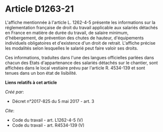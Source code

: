 # Article D1263-21

L'affiche mentionnée à l'article L. 1262-4-5 présente les informations sur la réglementation française de droit du travail
applicable aux salariés détachés en France en matière de durée du travail, de salaire minimum, d'hébergement, de prévention
des chutes de hauteur, d'équipements individuels obligatoires et d'existence d'un droit de retrait. L'affiche précise les
modalités selon lesquelles le salarié peut faire valoir ses droits. 

Ces informations, traduites dans l'une des langues officielles parlées dans chacun des Etats d'appartenance des salariés
détachés sur le chantier, sont affichées dans le local vestiaire prévu par l'article R. 4534-139 et sont tenues dans un bon
état de lisibilité.

**Liens relatifs à cet article**

_Créé par_:

  - Décret n°2017-825 du 5 mai 2017 - art. 3

_Cite_:

  - Code du travail - art. L1262-4-5 (V)
  - Code du travail - art. R4534-139 (V)
